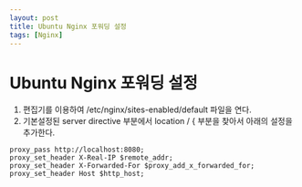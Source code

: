 ```yaml
---
layout: post
title: Ubuntu Nginx 포워딩 설정
tags: [Nginx]
---
```


# Ubuntu Nginx 포워딩 설정

1. 편집기를 이용하여 /etc/nginx/sites-enabled/default 파일을 연다.
1. 기본설정된 server directive 부분에서 location / { 부분을 찾아서 아래의 설정을 추가한다.

```
proxy_pass http://localhost:8080;
proxy_set_header X-Real-IP $remote_addr;
proxy_set_header X-Forwarded-For $proxy_add_x_forwarded_for;
proxy_set_header Host $http_host; 
```   
